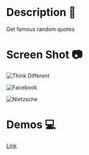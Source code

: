 # Description :book:
Get famous random quotes

# Screen Shot :camera:
![Think Different](https://res.cloudinary.com/dqxtoises/image/upload/v1641578128/demo-quotes-2_k5ss1k.png)

![Facebook](https://res.cloudinary.com/dqxtoises/image/upload/v1641578207/demo-quotes-3_xvbiaj.png)

![Nietzsche](https://res.cloudinary.com/dqxtoises/image/upload/v1641578279/demo-quotes-1_hhvey2.png)

# Demos 💻
[Link]()
